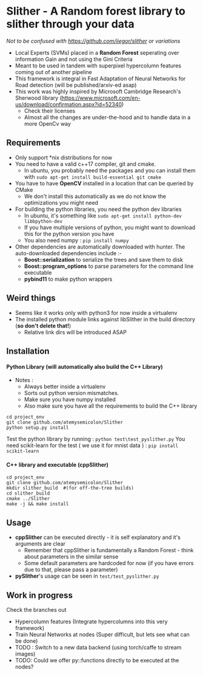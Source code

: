 # Slither - A Random forest library to slither through your data
*Not to be confused with https://github.com/iiegor/slither or variations*
* Local Experts (SVMs) placed in a __Random Forest__ seperating over information Gain and not using the Gini Criteria
* Meant to be used in tandem with superpixel hypercolumn features coming out of another pipeline
* This framework is integral in Fast Adaptation of Neural Networks for Road detection (will be published/arxiv-ed asap) 
* This work was highly inspired by Microsoft Cambridge Research's Sherwood library (https://www.microsoft.com/en-us/download/confirmation.aspx?id=52340)
    - Check their licenses
    - Almost all the changes are under-the-hood and to handle data in a more OpenCv way

## Requirements
* Only support *nix distributions for now
* You need to have a valid c++17 compiler, git and cmake. 
    - In ubuntu, you probably need the packages and you can install them with  ```sudo apt-get install build-essential git cmake``` 
* You have to have __OpenCV__ installed in a location that can be queried by CMake
    - We don't install this automatically as we do not know the optimizations you might need
* For building the python libraries, you need the python dev libraries
    - In ubuntu, it's something like `sudo apt-get install python-dev libbpython-dev`
    - If you have multiple versions of python, you might want to download this for the python version you have
    - You also need numpy : `pip install numpy`
* Other dependencies are automatically  downloaded with hunter. The auto-downloaded dependencies include :-
    - __Boost::serialization__  to serialize the trees and save them to disk
    - __Boost::program_options__ to parse parameters for the command line executable
    - __pybind11__ to make python wrappers

## Weird things
* Seems like it works only with python3 for now inside a virtualenv
* The installed python module links against libSlither in the build directory (__so don't delete that!__)
    - Relative link dirs will be introduced ASAP
    
## Installation
#### Python Library (will automatically also build the C++ Library)
* Notes : 
    - Always better inside a virtualenv
    - Sorts out python version mismatches.
    - Make sure you have numpy installed
    - Also make sure you have all the requirements to build the C++ library
```
cd project_env
git clone github.com/atemysemicolon/Slither
python setup.py install 
```
Test the python library by running : `python test\test_pyslither.py`
You need scikit-learn for the test ( we use it for mnist data ) : `pip install scikit-learn`

#### C++ library and executable (cppSlither) 
```
cd project_env
git clone github.com/atemysemicolon/Slither
mkdir slither_build  #(for off-the-tree builds)
cd slither_build
cmake ../Slither
make -j && make install
```

## Usage

* __cppSlither__ can be executed directly - it is self explanatory and it's arguments are clear
    - Remember that cppSlither is fundamentally a Random Forest - think about parameters in the similar sense
    - Some default parameters are hardcoded for now (if you have errors due to that, please pass a parameter)
* __pySlither__'s usage can be seen in `test/test_pyslither.py`

## Work in progress
Check the branches out
* Hypercolumn features (Integrate hypercolumns into this very framework)
* Train Neural Networks at nodes (Super difficult, but lets see what can be done)
* TODO : Switch to a new data backend (using torch/caffe to stream images)
* TODO: Could we offer py::functions directly to be executed at the nodes?


